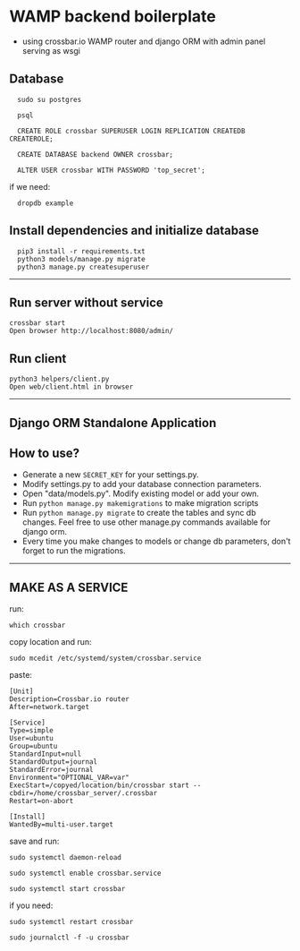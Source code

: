 # WAMP backend boilerplate

- using crossbar.io WAMP router and django ORM with admin panel serving as wsgi


## Database

      sudo su postgres
      
      psql

      CREATE ROLE crossbar SUPERUSER LOGIN REPLICATION CREATEDB CREATEROLE;

      CREATE DATABASE backend OWNER crossbar;

      ALTER USER crossbar WITH PASSWORD 'top_secret';
    
if we need:
    
      dropdb example

## Install dependencies and initialize database

      pip3 install -r requirements.txt
      python3 models/manage.py migrate
      python3 manage.py createsuperuser


---
## Run server without service

    crossbar start
    Open browser http://localhost:8080/admin/

## Run client

    python3 helpers/client.py
    Open web/client.html in browser

---

## Django ORM Standalone Application

How to use?
-----------
+ Generate a new `SECRET_KEY` for your settings.py.
+ Modify settings.py to add your database connection parameters.
+ Open "data/models.py". Modify existing model or add your own.
+ Run `python manage.py makemigrations` to make migration scripts
+ Run `python manage.py migrate` to create the tables and sync db changes. Feel free to use other manage.py commands available for django orm.
+ Every time you make changes to models or change db parameters, don't forget to run the migrations.

---

## MAKE AS A SERVICE
run:

    which crossbar

copy location and run:

    sudo mcedit /etc/systemd/system/crossbar.service
    
paste:
    
    [Unit]
    Description=Crossbar.io router
    After=network.target
    
    [Service]
    Type=simple
    User=ubuntu
    Group=ubuntu
    StandardInput=null
    StandardOutput=journal
    StandardError=journal
    Environment="OPTIONAL_VAR=var"
    ExecStart=/copyed/location/bin/crossbar start --cbdir=/home/crossbar_server/.crossbar
    Restart=on-abort
    
    [Install]
    WantedBy=multi-user.target
    
save and run:

    sudo systemctl daemon-reload

    sudo systemctl enable crossbar.service
    
    sudo systemctl start crossbar
    
if you need:
    
    sudo systemctl restart crossbar
    
    sudo journalctl -f -u crossbar

